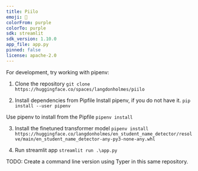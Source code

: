 ```yaml
---
title: Piilo
emoji: 🏃
colorFrom: purple
colorTo: purple
sdk: streamlit
sdk_version: 1.10.0
app_file: app.py
pinned: false
license: apache-2.0
---
```


For development, try working with pipenv:

1. Clone the repository
`git clone https://huggingface.co/spaces/langdonholmes/piilo`

2. Install dependencies from Pipfile
Install pipenv, if you do not have it.
`pip install --user pipenv`

Use pipenv to install from the Pipfile
`pipenv install`

3. Install the finetuned transformer model
`pipenv install https://huggingface.co/langdonholmes/en_student_name_detector/resolve/main/en_student_name_detector-any-py3-none-any.whl`

4. Run streamlit app
`streamlit run .\app.py`

TODO:
Create a command line version using Typer in this same repository.